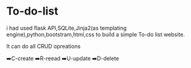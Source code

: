 # To-do-list
i had used flask API,SQLite,Jinja2(as templating engine),python,bootstram,html,css to build a simple To-do list website.


It can do all CRUD opreations

➡️C-create 
➡️R-reead
➡️U-update
➡️D-delete
